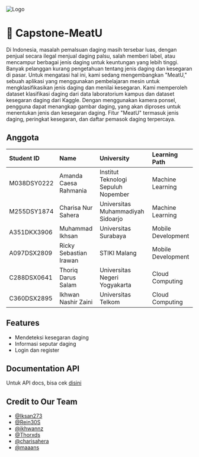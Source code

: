 ![Logo](https://storage.googleapis.com/bucket-mlmodel-api/logobaru4.png)

# 🥩 Capstone-MeatU
Di Indonesia, masalah pemalsuan daging masih tersebar luas, dengan penjual secara ilegal menjual daging palsu, salah memberi label, atau mencampur berbagai jenis daging untuk keuntungan yang lebih tinggi. Banyak pelanggan kurang pengetahuan tentang jenis daging dan kesegaran di pasar. Untuk mengatasi hal ini, kami sedang mengembangkan "MeatU," sebuah aplikasi yang menggunakan pembelajaran mesin untuk mengklasifikasikan jenis daging dan menilai kesegaran. Kami memperoleh dataset klasifikasi daging dari data laboratorium kampus dan dataset kesegaran daging dari Kaggle. Dengan menggunakan kamera ponsel, pengguna dapat menangkap gambar daging, yang akan diproses untuk menentukan jenis dan kesegaran daging. Fitur "MeatU" termasuk jenis daging, peringkat kesegaran, dan daftar pemasok daging terpercaya.

## Anggota

| Student ID | Name     | University                | Learning Path |
| :-------- | :------- | :------------------------- | :-------- |
| M038DSY0222 | Amanda Caesa Rahmania | Institut Teknologi Sepuluh Nopember | Machine Learning |
| M255DSY1874 | Charisa Nur Sahera | Universitas Muhammadiyah Sidoarjo | Machine Learning |
| A351DKX3906 | Muhammad Ikhsan | Universitas Surabaya | Mobile Development |
| A097DSX2809 | Ricky Sebastian Irawan | STIKI Malang | Mobile Development |
| C288DSX0641 | Thoriq Darus Salam | Universitas Negeri Yogyakarta | Cloud Computing |
| C360DSX2895 | Ikhwan Nashir Zaini | Universitas Telkom | Cloud Computing |

## Features

- Mendeteksi kesegaran daging
- Informasi seputar daging
- Login dan register

## Documentation API
Untuk API docs, bisa cek [disini](https://ikhwans-organization.gitbook.io/api-docs-capstone-jaya/)

## Credit to Our Team

- [@Iksan273](https://github.com/Iksan273)
- [@Rein30S](https://github.com/Rein30S)
- [@ikhwannz](https://github.com/ikhwannz)
- [@Thorxds](https://github.com/Thorxds)
- [@charisahera](https://github.com/charisahera)
- [@maaans](https://github.com/maaans)
